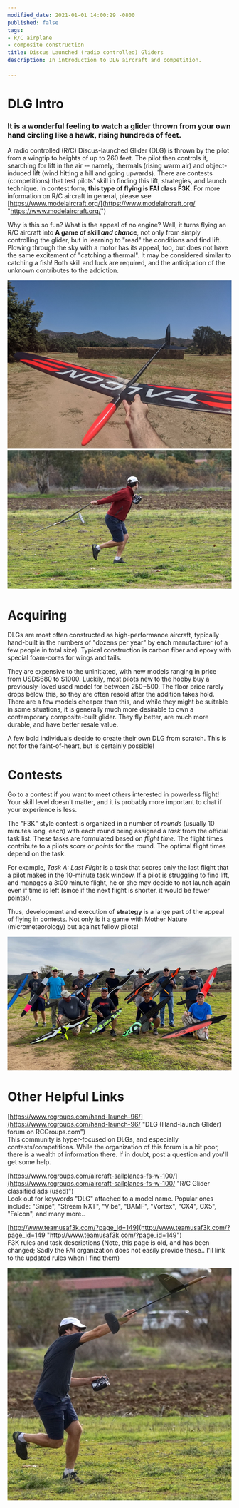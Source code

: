 ```yaml
---
modified_date: 2021-01-01 14:00:29 -0800
published: false
tags:
- R/C airplane
- composite construction
title: Discus Launched (radio controlled) Gliders
description: In introduction to DLG aircraft and competition.

---
```

# DLG Intro

### It is a wonderful feeling to watch a glider thrown from your own hand circling like a hawk, rising hundreds of feet.

A radio controlled (R/C) Discus-launched Glider (DLG) is thrown by the pilot from a wingtip to heights of up to 260 feet. The pilot then controls it, searching for lift in the air -- namely, thermals (rising warm air) and object-induced lift (wind hitting a hill and going upwards). There are contests (competitions) that test pilots' skill in finding this lift, strategies, and launch technique. In contest form, **this type of flying is FAI class F3K**. For more information on R/C aircraft in general, please see [https://www.modelaircraft.org/](https://www.modelaircraft.org/ "https://www.modelaircraft.org/")

Why is this so fun? What is the appeal of no engine? Well, it turns flying an R/C aircraft into **A game of skill _and chance_**, not only from simply controlling the glider, but in learning to "read" the conditions and find lift. Plowing through the sky with a motor has its appeal, too, but does not have the same excitement of "catching a thermal". It may be considered similar to catching a fish! Both skill and luck are required, and the anticipation of the unknown contributes to the addiction.

![](/uploads/img_20200718_124858_resize.jpg)![](/uploads/launch1.JPG)

# Acquiring

DLGs are most often constructed as high-performance aircraft, typically hand-built in the numbers of "dozens per year" by each manufacturer (of a few people in total size). Typical construction is carbon fiber and epoxy with special foam-cores for wings and tails. 

They are expensive to the uninitiated, with new models ranging in price from USD$680 to $1000. Luckily, most pilots new to the hobby buy a previously-loved used model for between $250-$500. The floor price rarely drops below this, so they are often resold after the addition takes hold. There are a few models cheaper than this, and while they might be suitable in some situations, it is generally much more desirable to own a contemporary composite-built glider. They fly better, are much more durable, and have better resale value. 

A few bold individuals decide to create their own DLG from scratch. This is not for the faint-of-heart, but is certainly possible!

# Contests

Go to a contest if you want to meet others interested in powerless flight! Your skill level doesn't matter, and it is probably more important to chat if your experience is less.

The "F3K" style contest is organized in a number of _rounds_ (usually 10 minutes long, each) with each round being assigned a _task_ from the official task list. These tasks are formulated based on _flight time_. The flight times contribute to a pilots _score_ or _points_ for the round. The optimal flight times depend on the task. 

For example, _Task A: Last Flight_ is a task that scores only the last flight that a pilot makes in the 10-minute task window. If a pilot is struggling to find lift, and manages a 3:00 minute flight, he or she may decide to not launch again even if time is left (since if the next flight is shorter, it would be fewer points!).

Thus, development and execution of **strategy** is a large part of the appeal of flying in contests. Not only is it a game with Mother Nature (micrometeorology) but against fellow pilots!

![](/uploads/img_5066_resize.jpg)

# Other Helpful Links

[https://www.rcgroups.com/hand-launch-96/](https://www.rcgroups.com/hand-launch-96/ "DLG (Hand-launch Glider) forum on RCGroups.com")  
This community is hyper-focused on DLGs, and especially contests/competitions. While the organization of this forum is a bit poor, there is a wealth of information there. If in doubt, post a question and you'll get some help.

[https://www.rcgroups.com/aircraft-sailplanes-fs-w-100/](https://www.rcgroups.com/aircraft-sailplanes-fs-w-100/ "R/C Glider classified ads (used)")  
Look out for keywords "DLG" attached to a model name. Popular ones include: "Snipe", "Stream NXT", "Vibe", "BAMF", "Vortex", "CX4", CX5", "Falcon", and many more..

[http://www.teamusaf3k.com/?page_id=149](http://www.teamusaf3k.com/?page_id=149 "http://www.teamusaf3k.com/?page_id=149")  
F3K rules and task descriptions (Note, this page is old, and has been changed; Sadly the FAI organization does not easily provide these.. I'll link to the updated rules when I find them)

![](/uploads/launch2.JPG)